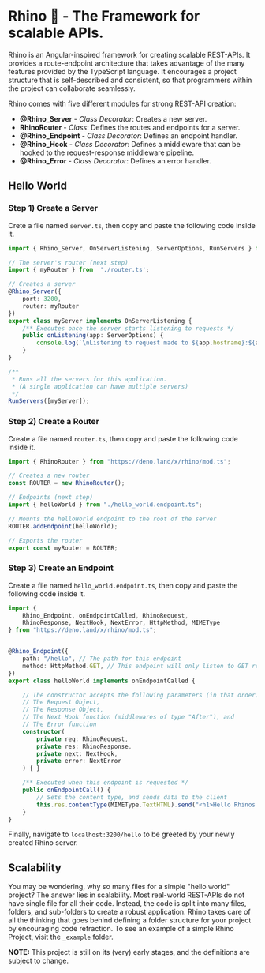# Rhino 🦏 - The Framework for scalable APIs.

Rhino is an Angular-inspired framework for creating scalable REST-APIs. It provides a route-endpoint architecture that takes advantage of the many features provided by the TypeScript language. It encourages a project structure that is self-described and consistent, so that programmers within the project can collaborate seamlessly.

Rhino comes with five different modules for strong REST-API creation:

- **@Rhino_Server** - *Class Decorator*: Creates a new server.
- **RhinoRouter** - *Class*: Defines the routes and endpoints for a server.
- **@Rhino_Endpoint** - *Class Decorator*: Defines an endpoint handler.
- **@Rhino_Hook** - *Class Decorator*: Defines a middleware that can be hooked to the request-response middleware pipeline.
- **@Rhino_Error** - *Class Decorator*: Defines an error handler.



## Hello World

### Step 1) Create a Server
Crete a file named `server.ts`, then copy and paste the following code inside it.
``` typescript
import { Rhino_Server, OnServerListening, ServerOptions, RunServers } from "https://deno.land/x/rhino/mod.ts";

// The server's router (next step)
import { myRouter } from  './router.ts';

// Creates a server
@Rhino_Server({
    port: 3200,
    router: myRouter
})
export class myServer implements OnServerListening {
    /** Executes once the server starts listening to requests */
    public onListening(app: ServerOptions) {
        console.log(`\nListening to request made to ${app.hostname}:${app.port}`)
    }
}

/**
 * Runs all the servers for this application.
 * (A single application can have multiple servers)
 */
RunServers([myServer]);
```



### Step 2) Create a Router
Create a file named `router.ts`, then copy and paste the following code inside it.
``` typescript
import { RhinoRouter } from "https://deno.land/x/rhino/mod.ts";

// Creates a new router
const ROUTER = new RhinoRouter();

// Endpoints (next step)
import { helloWorld } from "./hello_world.endpoint.ts";

// Mounts the helloWorld endpoint to the root of the server
ROUTER.addEndpoint(helloWorld);

// Exports the router
export const myRouter = ROUTER;
```



### Step 3) Create an Endpoint
Create a file named `hello_world.endpoint.ts`, then copy and paste the following code inside it.
``` typescript
import {
    Rhino_Endpoint, onEndpointCalled, RhinoRequest,
    RhinoResponse, NextHook, NextError, HttpMethod, MIMEType
} from "https://deno.land/x/rhino/mod.ts";


@Rhino_Endpoint({
    path: "/hello", // The path for this endpoint
    method: HttpMethod.GET, // This endpoint will only listen to GET requests
})
export class helloWorld implements onEndpointCalled {

    // The constructor accepts the following parameters (in that order):
    // The Request Object,
    // The Response Object,
    // The Next Hook function (middlewares of type "After"), and
    // The Error function
    constructor(
        private req: RhinoRequest,
        private res: RhinoResponse,
        private next: NextHook,
        private error: NextError
    ) { }

    /** Executed when this endpoint is requested */
    public onEndpointCall() {
        // Sets the content type, and sends data to the client
        this.res.contentType(MIMEType.TextHTML).send("<h1>Hello Rhinos 🦏!</h1>");
    }
}
```
Finally, navigate to `localhost:3200/hello` to be greeted by your newly created Rhino server.



## Scalability
You may be wondering, why so many files for a simple "hello world" project? The answer lies in scalability. Most real-world REST-APIs do not have single file for all their code. Instead, the code is split into many files, folders, and sub-folders to create a robust application. Rhino takes care of all the thinking that goes behind defining a folder structure for your project by encouraging code refraction. To see an example of a simple Rhino Project, visit the ``_example`` folder.



**NOTE:** This project is still on its (very) early stages, and the definitions are subject to change.
